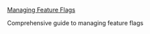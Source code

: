 [Managing Feature Flags](https://www.split.io/wp-content/uploads/oreilly-managing-feature-flags.pdf)

Comprehensive guide to managing feature flags
